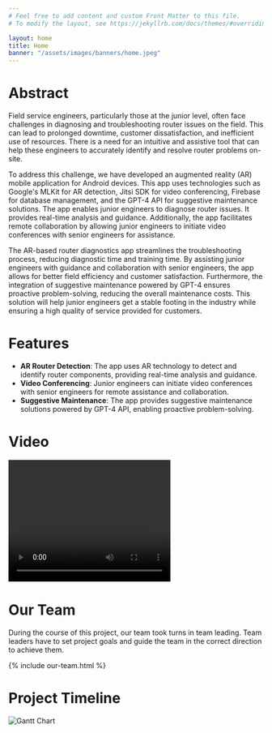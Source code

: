 ```yaml
---
# Feel free to add content and custom Front Matter to this file.
# To modify the layout, see https://jekyllrb.com/docs/themes/#overriding-theme-defaults

layout: home
title: Home
banner: "/assets/images/banners/home.jpeg"
---
```



# Abstract #
Field service engineers, particularly those at the junior level, often face challenges in diagnosing and troubleshooting router issues on the field. This can lead to prolonged downtime, customer dissatisfaction, and inefficient use of resources. There is a need for an intuitive and assistive tool that can help these engineers to accurately identify and resolve router problems on-site.

To address this challenge, we have developed an augmented reality (AR) mobile application for Android devices. This app uses technologies such as Google's MLKit for AR detection, Jitsi SDK for video conferencing, Firebase for database management, and the GPT-4 API for suggestive maintenance solutions. The app enables junior engineers to diagnose router issues. It provides real-time analysis and guidance. Additionally, the app facilitates remote collaboration by allowing junior engineers to initiate video conferences with senior engineers for assistance.

The AR-based router diagnostics app streamlines the troubleshooting process, reducing diagnostic time and training time. By assisting junior engineers with guidance and collaboration with senior engineers, the app allows for better field efficiency and customer satisfaction. Furthermore, the integration of suggestive maintenance powered by GPT-4 ensures proactive problem-solving, reducing the overall maintenance costs. This solution will help junior engineers get a stable footing in the industry while ensuring a high quality of service provided for customers.
# Features #
- **AR Router Detection**: The app uses AR technology to detect and identify router components, providing real-time analysis and guidance.
- **Video Conferencing**: Junior engineers can initiate video conferences with senior engineers for remote assistance and collaboration.
- **Suggestive Maintenance**: The app provides suggestive maintenance solutions powered by GPT-4 API, enabling proactive problem-solving.

# Video #
<video width="320" height="240" controls>
  <source src="/2023/group43/assets/misc/Team_43_Presentation.mp4" type="video/mp4">
</video>

# Our Team #
During the course of this project, our team took turns in team leading. Team leaders have to set project goals and guide the team in the correct direction to achieve them.

{% include our-team.html %}

# Project Timeline #
![Gantt Chart](/2023/group43/assets/images/home/Gantt_chart.png)